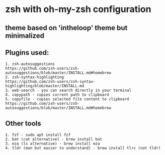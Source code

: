 # zsh with oh-my-zsh configuration

## theme based on 'intheloop' theme but minimalized

## Plugins used:
    1. zsh-autosuggestions
    https://github.com/zsh-users/zsh-autosuggestions/blob/master/INSTALL.md#homebrew
    2. zsh-syntax-highlighting
    https://github.com/zsh-users/zsh-syntax-highlighting/blob/master/INSTALL.md
    3. web-search - you can search directly in your terminal
    4. copypath - copies current path to clipboard 
    5. copyfile - copies selected file content to clipboard
    https://github.com/zsh-users/zsh-autosuggestions/blob/master/INSTALL.md#homebrew

## Other tools
    1. fzf - sudo apt install fzf
    2. bat (cat alternative) - brew install bat
    3. eza (ls alternative) - brew install eza
    4. tldr (man but easier to understand) - brew install tlrc (not tldr)
